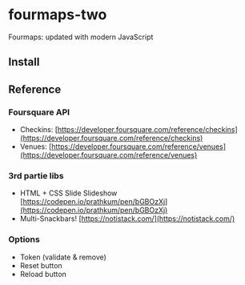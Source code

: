# fourmaps-two

Fourmaps: updated with modern JavaScript

## Install

## Reference

### Foursquare API

- Checkins: [https://developer.foursquare.com/reference/checkins](https://developer.foursquare.com/reference/checkins)
- Venues: [https://developer.foursquare.com/reference/venues](https://developer.foursquare.com/reference/venues)

### 3rd partie libs

- HTML + CSS Slide Slideshow [https://codepen.io/prathkum/pen/bGBOzXj](https://codepen.io/prathkum/pen/bGBOzXj)
- Multi-Snackbars! [https://notistack.com/](https://notistack.com/)

### Options

- Token (validate & remove)
- Reset button
- Reload button
